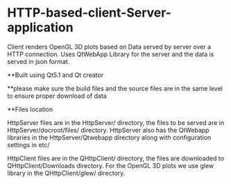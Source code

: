 # HTTP-based-client-Server-application
Client renders OpenGL 3D plots based on Data served by server over a HTTP connection.
Uses QtWebApp Library for the server and the data is served in json format.

**Built using Qt5.1 and Qt creator

**please make sure the build files and the source files are in the same level to ensure proper download of data

**Files location

HttpServer files are in the HttpServer/ directory, the files to be served are in HttpServer/docroot/files/ directory.
HttpServer also has the QtWebapp libraries in the HttpServer/Qtwebapp directory along with configuration settings in etc/

HttpClient files are in the QHttpClient/ directory, the files are downloaded to QHttpClient/Downloads directory.
For the OpenGL 3D plots we use glew library in the QHttpClient/glew/ directory.
